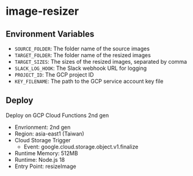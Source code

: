 # image-resizer

## Environment Variables

- `SOURCE_FOLDER`: The folder name of the source images
- `TARGET_FOLDER`: The folder name of the resized images
- `TARGET_SIZES`: The sizes of the resized images, separated by comma
- `SLACK_LOG_HOOK`: The Slack webhook URL for logging
- `PROJECT_ID`: The GCP project ID
- `KEY_FILENAME`: The path to the GCP service account key file

## Deploy

Deploy on GCP Cloud Functions 2nd gen

- Envrionment: 2nd gen
- Region: asia-east1 (Taiwan)
- Cloud Storage Trigger
  - Event: google.cloud.storage.object.v1.finalize
- Runtime Memory: 512MB
- Runtime: Node.js 18
- Entry Point: resizeImage

